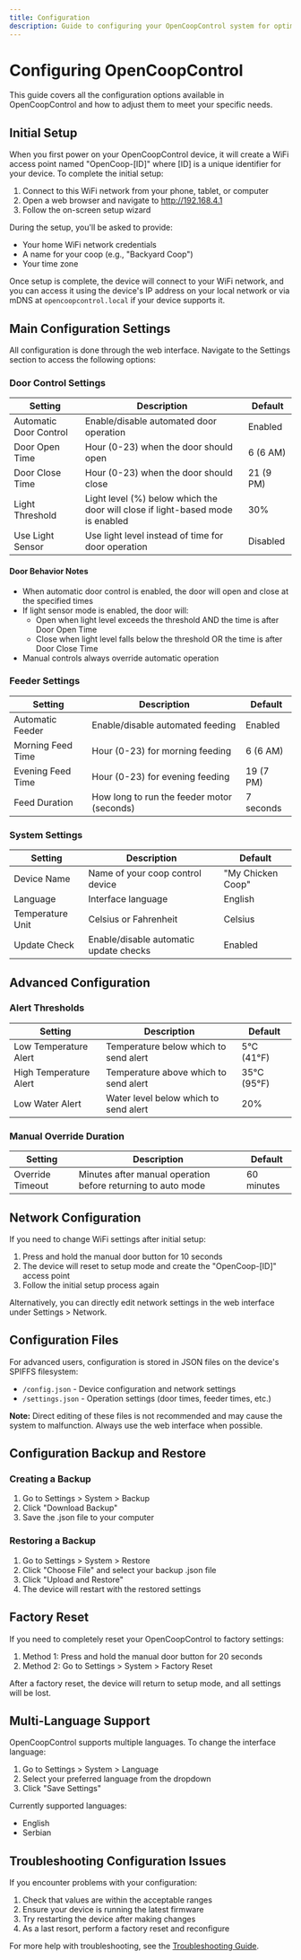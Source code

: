```yaml
---
title: Configuration
description: Guide to configuring your OpenCoopControl system for optimal operation.
---
```


# Configuring OpenCoopControl

This guide covers all the configuration options available in OpenCoopControl and how to adjust them to meet your specific needs.

## Initial Setup

When you first power on your OpenCoopControl device, it will create a WiFi access point named "OpenCoop-[ID]" where [ID] is a unique identifier for your device. To complete the initial setup:

1. Connect to this WiFi network from your phone, tablet, or computer
2. Open a web browser and navigate to http://192.168.4.1
3. Follow the on-screen setup wizard

During the setup, you'll be asked to provide:

- Your home WiFi network credentials
- A name for your coop (e.g., "Backyard Coop")
- Your time zone

Once setup is complete, the device will connect to your WiFi network, and you can access it using the device's IP address on your local network or via mDNS at `opencoopcontrol.local` if your device supports it.

## Main Configuration Settings

All configuration is done through the web interface. Navigate to the Settings section to access the following options:

### Door Control Settings

| Setting                | Description                                                                    | Default   |
| ---------------------- | ------------------------------------------------------------------------------ | --------- |
| Automatic Door Control | Enable/disable automated door operation                                        | Enabled   |
| Door Open Time         | Hour (0-23) when the door should open                                          | 6 (6 AM)  |
| Door Close Time        | Hour (0-23) when the door should close                                         | 21 (9 PM) |
| Light Threshold        | Light level (%) below which the door will close if light-based mode is enabled | 30%       |
| Use Light Sensor       | Use light level instead of time for door operation                             | Disabled  |

#### Door Behavior Notes

- When automatic door control is enabled, the door will open and close at the specified times
- If light sensor mode is enabled, the door will:
  - Open when light level exceeds the threshold AND the time is after Door Open Time
  - Close when light level falls below the threshold OR the time is after Door Close Time
- Manual controls always override automatic operation

### Feeder Settings

| Setting           | Description                                | Default   |
| ----------------- | ------------------------------------------ | --------- |
| Automatic Feeder  | Enable/disable automated feeding           | Enabled   |
| Morning Feed Time | Hour (0-23) for morning feeding            | 6 (6 AM)  |
| Evening Feed Time | Hour (0-23) for evening feeding            | 19 (7 PM) |
| Feed Duration     | How long to run the feeder motor (seconds) | 7 seconds |

### System Settings

| Setting          | Description                            | Default           |
| ---------------- | -------------------------------------- | ----------------- |
| Device Name      | Name of your coop control device       | "My Chicken Coop" |
| Language         | Interface language                     | English           |
| Temperature Unit | Celsius or Fahrenheit                  | Celsius           |
| Update Check     | Enable/disable automatic update checks | Enabled           |

## Advanced Configuration

### Alert Thresholds

| Setting                | Description                           | Default     |
| ---------------------- | ------------------------------------- | ----------- |
| Low Temperature Alert  | Temperature below which to send alert | 5°C (41°F)  |
| High Temperature Alert | Temperature above which to send alert | 35°C (95°F) |
| Low Water Alert        | Water level below which to send alert | 20%         |

### Manual Override Duration

| Setting          | Description                                                  | Default    |
| ---------------- | ------------------------------------------------------------ | ---------- |
| Override Timeout | Minutes after manual operation before returning to auto mode | 60 minutes |

## Network Configuration

If you need to change WiFi settings after initial setup:

1. Press and hold the manual door button for 10 seconds
2. The device will reset to setup mode and create the "OpenCoop-[ID]" access point
3. Follow the initial setup process again

Alternatively, you can directly edit network settings in the web interface under Settings > Network.

## Configuration Files

For advanced users, configuration is stored in JSON files on the device's SPIFFS filesystem:

- `/config.json` - Device configuration and network settings
- `/settings.json` - Operation settings (door times, feeder times, etc.)

**Note:** Direct editing of these files is not recommended and may cause the system to malfunction. Always use the web interface when possible.

## Configuration Backup and Restore

### Creating a Backup

1. Go to Settings > System > Backup
2. Click "Download Backup"
3. Save the .json file to your computer

### Restoring a Backup

1. Go to Settings > System > Restore
2. Click "Choose File" and select your backup .json file
3. Click "Upload and Restore"
4. The device will restart with the restored settings

## Factory Reset

If you need to completely reset your OpenCoopControl to factory settings:

1. Method 1: Press and hold the manual door button for 20 seconds
2. Method 2: Go to Settings > System > Factory Reset

After a factory reset, the device will return to setup mode, and all settings will be lost.

## Multi-Language Support

OpenCoopControl supports multiple languages. To change the interface language:

1. Go to Settings > System > Language
2. Select your preferred language from the dropdown
3. Click "Save Settings"

Currently supported languages:

- English
- Serbian

## Troubleshooting Configuration Issues

If you encounter problems with your configuration:

1. Check that values are within the acceptable ranges
2. Ensure your device is running the latest firmware
3. Try restarting the device after making changes
4. As a last resort, perform a factory reset and reconfigure

For more help with troubleshooting, see the [Troubleshooting Guide](/usage-guide/troubleshooting).
